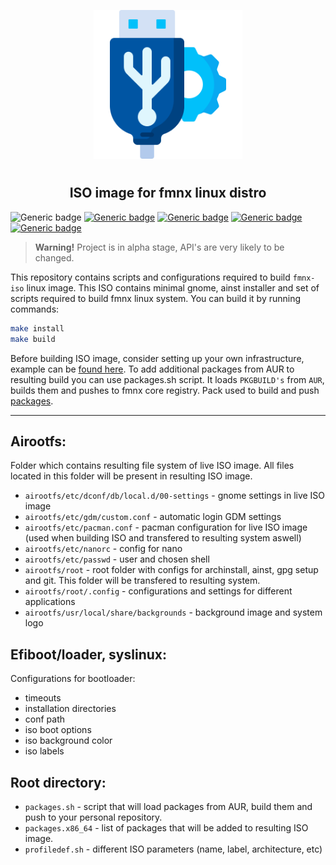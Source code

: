 <p align="center">
<img style="align: center; padding-left: 10px; padding-right: 10px; padding-bottom: 10px;" width="238px" height="238px" src="./logo.png" />
</p>

<h2 align="center">ISO image for fmnx linux distro</h2>

![Generic badge](https://img.shields.io/badge/status-alpha-red.svg)
[![Generic badge](https://img.shields.io/badge/license-gpl-orange.svg)](https://fmnx.su/core/iso/src/branch/main/LICENSE)
[![Generic badge](https://img.shields.io/badge/fmnx-repo-006db0.svg)](https://fmnx.su/core/iso)
[![Generic badge](https://img.shields.io/badge/github-repo-white.svg)](https://github.com/fmnx-su/iso)
[![Generic badge](https://img.shields.io/badge/codeberg-repo-45a3fb.svg)](https://codeberg.org/fmnx/iso)

> **Warning!** Project is in alpha stage, API's are very likely to be changed.

This repository contains scripts and configurations required to build `fmnx-iso` linux image. This ISO contains minimal gnome, ainst installer and set of scripts required to build fmnx linux system. You can build it by running commands:

```sh
make install
make build
```

Before building ISO image, consider setting up your own infrastructure, example can be [found here](https://fmnx.su/core/infr). To add additional packages from AUR to resulting build you can use packages.sh script. It loads `PKGBUILD's` from `AUR`, builds them and pushes to fmnx core registry. Pack used to build and push [packages](https://fmnx.su/core/pack).

---

## Airootfs:

Folder which contains resulting file system of live ISO image. All files located in this folder will be present in resulting ISO image.

- `airootfs/etc/dconf/db/local.d/00-settings` - gnome settings in live ISO image
- `airootfs/etc/gdm/custom.conf` - automatic login GDM settings
- `airootfs/etc/pacman.conf` - pacman configuration for live ISO image (used when building ISO and transfered to resulting system aswell)
- `airootfs/etc/nanorc` - config for nano
- `airootfs/etc/passwd` - user and chosen shell
- `airootfs/root` - root folder with configs for archinstall, ainst, gpg setup and git. This folder will be transfered to resulting system.
- `airootfs/root/.config` - configurations and settings for different applications
- `airootfs/usr/local/share/backgrounds` - background image and system logo

## Efiboot/loader, syslinux:

Configurations for bootloader:

- timeouts
- installation directories
- conf path
- iso boot options
- iso background color
- iso labels

## Root directory:

- `packages.sh` - script that will load packages from AUR, build them and push to your personal repository.
- `packages.x86_64` - list of packages that will be added to resulting ISO image.
- `profiledef.sh` - different ISO parameters (name, label, architecture, etc)
        